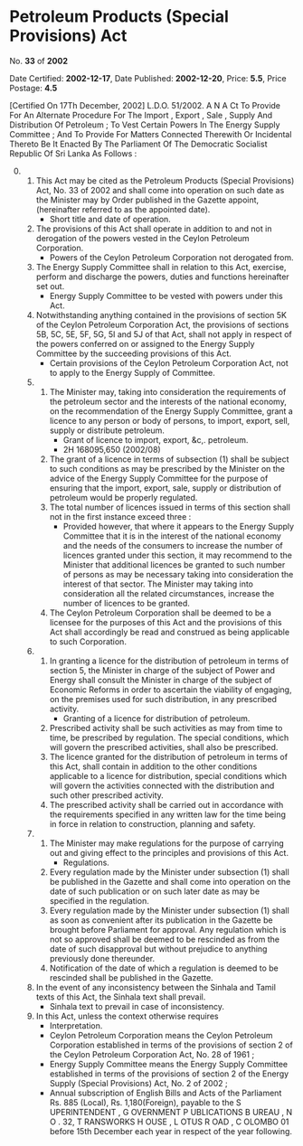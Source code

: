 # Petroleum  Products  (Special  Provisions)   Act

No. **33** of **2002**

Date Certified: **2002-12-17**, Date Published: **2002-12-20**, Price: **5.5**, Price Postage: **4.5**

[Certified On 17Th December, 2002]
L.D.O. 51/2002.
A N  A Ct   To   Provide   For   An   Alternate   Procedure   For   The   Import ,
Export ,  Sale ,  Supply   And   Distribution   Of   Petroleum  ;  To
Vest   Certain   Powers   In   The   Energy   Supply   Committee  ;  And
To   Provide   For   Matters   Connected   Therewith   Or   Incidental
Thereto
Be It Enacted By The Parliament Of The Democratic Socialist Republic Of Sri Lanka As Follows :

0. 
    1. This Act may be cited as the Petroleum Products (Special Provisions) Act, No. 33  of 2002 and shall come into operation on such date as the Minister may by Order published in the Gazette appoint, (hereinafter referred to as the appointed date).
        - Short title and date of operation.
    2. The provisions of this Act shall operate in addition to and not in derogation of the powers vested in the Ceylon Petroleum Corporation.
        - Powers of the Ceylon Petroleum Corporation not derogated from.
    3. The Energy Supply Committee shall in relation to this Act, exercise, perform and discharge  the powers, duties and functions hereinafter set out.
        - Energy Supply Committee to be vested with powers under this Act.
    4. Notwithstanding anything contained in the provisions of section 5K of the Ceylon Petroleum Corporation Act, the provisions of sections 5B, 5C, 5E, 5F, 5G, 5I and 5J of that Act, shall not apply in respect of the powers conferred on or assigned to the Energy Supply Committee by the succeeding provisions of this Act.
        - Certain provisions of the Ceylon Petroleum Corporation Act, not to apply to the Energy Supply of Committee.
    5. 
        1. The Minister may, taking into consideration the requirements of the petroleum sector and the interests of the national economy, on the recommendation of the Energy Supply Committee, grant a licence to any person or body of persons, to import, export, sell, supply or distribute petroleum.
            - Grant of licence to import, export, &c,. petroleum.
            - 2H 168095,650 (2002/08)
        2. The grant of a licence in terms of subsection (1) shall be subject to such conditions as may be prescribed by the Minister on the advice of the Energy Supply Committee for the purpose of ensuring that the import, export, sale, supply or distribution of petroleum would be properly regulated.
        3. The total number of licences issued in terms of this section shall not in the first instance exceed three :
            - Provided however, that where it appears to the Energy Supply Committee that it is in the interest of the national economy and the needs of the consumers to increase the number of licences granted under this section, it may recommend to the Minister that additional licences be granted to such number of persons as may be necessary taking into consideration the interest of that sector. The Minister may taking into consideration all the related circumstances, increase the number of licences to be granted.
        4. The Ceylon Petroleum Corporation shall be deemed to be a licensee for the purposes of this Act and the provisions of this Act shall accordingly be read and construed as being applicable to such Corporation.
    6. 
        1. In granting a licence for the distribution of petroleum in terms of section 5, the Minister in charge of the subject of Power and Energy shall consult the Minister in charge of the subject of Economic Reforms in order to ascertain the viability of engaging, on the premises used for such distribution, in any prescribed activity.
            - Granting of a licence for distribution of petroleum.
        2. Prescribed activity shall be such activities as may from time to time, be prescribed by regulation. The special conditions, which will govern the prescribed activities, shall also be prescribed.
        3. The licence granted for the distribution of petroleum in terms of this Act, shall contain in addition to the other conditions applicable to a licence for distribution, special conditions which will govern the activities connected with the distribution and such other prescribed activity.
        4. The prescribed activity shall be carried out in accordance with the requirements specified in any written law for the time being in force in relation to construction, planning and safety.
    7. 
        1. The Minister may make regulations for the purpose of carrying out and giving effect to the principles and provisions of this Act.
            - Regulations.
        2. Every regulation made by the Minister under subsection (1) shall be published in the Gazette and shall come into operation on the date of such publication or on such later date as may be specified in the regulation.
        3. Every regulation made by the Minister  under subsection (1) shall as soon as convenient after its publication in the Gazette be brought before Parliament for approval. Any regulation which is not so approved shall be deemed to be rescinded as from the date of such disapproval but without prejudice to anything previously done thereunder.
        4. Notification of the date of which a regulation is deemed to be rescinded shall be published in the Gazette.
    8. In the event of any inconsistency between the Sinhala and Tamil texts of this Act, the Sinhala text shall prevail.
        - Sinhala text to prevail in case of inconsistency.
    9. In this Act, unless the context otherwise requires
        - Interpretation.
        - Ceylon Petroleum Corporation means the Ceylon Petroleum Corporation established in terms of the provisions of section 2 of the Ceylon Petroleum Corporation Act, No. 28 of 1961 ;
        - Energy Supply Committee means the Energy Supply Committee established in terms of the provisions of section 2 of the Energy Supply (Special Provisions) Act, No. 2 of 2002 ;
        - Annual subscription of English Bills and Acts of the Parliament Rs. 885 (Local), Rs. 1,180(Foreign), payable to the S UPERINTENDENT , G OVERNMENT  P UBLICATIONS  B UREAU , N O . 32, T RANSWORKS  H OUSE , L OTUS  R OAD , C OLOMBO  01 before 15th December each year in respect of the year following.